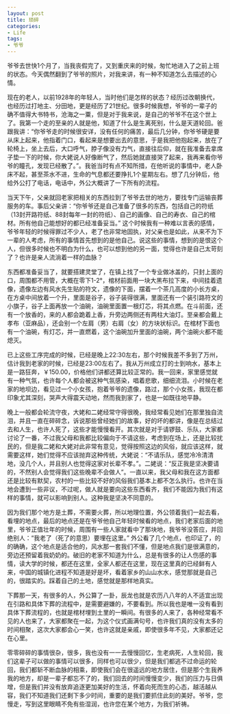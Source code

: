 ```yaml
---
layout: post
title: 琐碎
categories:
- Life
tags:
- 爷爷
---
```


爷爷去世快1个月了，当我丧假完了，又到重庆来的时候，匆忙地进入了之前上班的状态。今天偶然翻到了爷爷的照片，对我来讲，有一种不知道怎么去描述的心情。

现在的老人，以前1928年的年轻人，当时他们是怎样的状态？经历过改朝换代，也经历过打地主、分田地，更是经历了21世纪。很多时候我想，爷爷的一辈子的确不值得大书特书，沧海之一粟，但是对于我来说，是自己的爷爷不在这个世上了。我第一个走的至亲的人就是他，知道了什么是生离死别，什么是天道轮回。爸跟我讲：“你爷爷走的时候很安详，没有任何的痛苦，最后几分钟，你爷爷硬是要从床上起来，他指着门口，看起来是想要出去的意思，于是我把他抱起来，放在了轮椅上，坐上去后，大口呼气，脖子像没有力气，直接往后仰，就在我准备去拿席子垫一下的时候，你大姥说人好像断气了，然后她就直接哭了起来，我再来看你爷爷的瞳孔，发现已经散了。”。我爸当时有点不知所措，在他听说的事情中，老人卧床不起，甚至茶水不进，生命的气息都还要挣扎1个星期左右。想了几分钟后，他给外公打了电话，电话中，外公大概讲了一下所有的流程。

当天下午，父亲就回老家把相关的东西拉到了爷爷去世的地方，要找专门运输丧葬服务的车。事后父亲讲：“你爷爷还是自己准备了很多的东西，包括自己的符纸（13封开路符纸、88封每年一封的符纸）、自己的画像、自己的寿衣、自己的棺材。所有他自己能想好的都已经准备妥当。” 这个时候我有一种难以言表的感情，爷爷年轻的时候得罪过不少人，老了也非常地固执，对父亲也是如此，从来不为下一辈的人考虑，所有的事情首先想到的是他自己。说这些的事情，想到的是恨这个人，但很多时候也不明白为什么，也可以想到他的另一面，觉得也许是自己太苛刻了？也许是亲人流淌着一样的血脉？

东西都准备妥当了，就要搭建灵堂了，在镇上找了一个专业做冰盖的，只封上面的口，周围都不用管，大概在零下1-2°，棺材前面用一块大黑布拉下来，中间挂着遗像，遗像左边有风水先生贴的符文，遗像的下面，摆着一个茶几高度的小长方桌，在方桌中间放着一个升，里面是谷子，谷子装得很满，里面还有一个装引路符文的小旗子，谷子上面再放一个油碗，油碗里面置一根灯芯，将其点燃。在斗前面，还有一个放香的，来的人都会跪着上香，升旁边两侧还有两柱大油灯。至亲都会戴上孝布（亚麻品），还会别一个左肩（男）右肩（女）的方块状标识。在棺材下面也有一个油碗，有灯芯，并一直燃着，这个油碗加升里面的油碗，两个油碗火都不能熄灭。

已上这些工序完成的时候，已经是晚上22:30左右，那个时候我差不多到了万州，估计我到老家的时候，已经是23:00左右了。我从万州成立打的士到响水，基本上是一路狂奔，￥150.00，价格他们讲都还算比较正常的。我一回来，家里感觉就有一种气氛，也许每个人都会被这种气氛感染，唱着悲歌，细细流泪。小时候在老家的地坝边，看见过一个小女孩，抱着爷爷的遗像，路过，那个小女孩，我现在都印象尤其深刻，哭声大得震天动地，然而我到家了，也是一如既往地平静。

晚上一般都会轮流守夜，大姥和二姥经常守得很晚，我经常看见她们在那里独自流泪，并且一直在碎碎念，诉说那些曾经她们的故事，好的坏的都讲，像是在总结过去和人生，也许人死了，这些才能慢慢看开。其次就是对于请锣鼓、乐队，大家都讨论了一番，不过我父母和我都比较偏向于不请这些，考虑到在场上，还是比较扰民的，但是我二姥和大姥对此非常有意见，觉得按照这边的风俗，就应该这样，就需要这样，她们觉得不应该抛弃这种传统，大姥说：“不请乐队，感觉冷冷清清地，没几个人，并且别人也觉得这家对长辈不孝。”。二姥说：“反正我是坚决要请的，不然别人会觉得我们这些晚辈不会做人”。一直以来，我父母和我在这方面都还是比较有默契，农村的一些比较不好的风俗我们基本上都不怎么执行。也许在当地会遭到一些非议，不过呢，做人就是要向这些东西看齐，我们不能因为我们有这样的事情，就可以影响到别人。这种我是坚决不同意的。

因为我们那个地方是土葬，不需要火葬，所以地理位置，外公领着我们一起去看，看埋的地点，最后的地点还是在爷爷他自己年轻时候看的地点，我们老家后面的地里，爷爷正值壮年的时候，周围有一些人家就看中了那块地，我爷爷没答应，并回绝别人：“我老了（死了的意思）要埋在这里。” 外公看了几个地点，也印证了，的的确确，这个地点是适合他的，风水那一套我们不懂，但是地点我们是很满意的，旁边还预留着我奶奶的。破旧的老家不知道为什么，总是有很多的让人伤感的事情，读大学的时候，都还在这里，全家人都还在这里，现在这里真的已经鲜有人来，中国的城镇化进程不知道是好是坏，看着家乡的山山水水，感觉那就是自己的，很踏实的。踩着自己的土地，感觉就是那样地真实。

下葬那一天，有很多的人，外公算了一卦，辰龙也就是农历八八年的人不适宜出现在引路和具体下葬的流程中，是需要避嫌的，不要看到。所以我也是唯一没有看到具体下葬流程的，也就是棺材埋到土里的一瞬间。有很多的人来了，各种经常看不见的人也来了，大家都聚在一起，为这个仪式画满句号，也许我们真的没有太多的时间相聚，这次大家都会心一笑，也许这就是亲戚，即使很多年不见，大家都还记在心里。

零零碎碎的事情很杂，很多，我也没有一一去慢慢回忆，生老病死，人生轮回，我们这辈子可以做的事情可以很多，同样也可以很少，但是我们都逃不过命运的轮回，我们都斩不断血脉的相乘，即使我们会在很遥远的地方居住，但是那个生我养我的地方，却是一辈子都忘不了的，我们回去的时间慢慢变少，我们的压力与日俱增，但是我们并没有放弃追逐更加美好的生活，怀着向死而生的心态，越活越从容，我们不知道我们还剩下多少时间，重要的是我们要抓住此刻的美好。爷爷，您慢走，写到这里眼睛不免有些湿润，也许您在某个地方，为我们祈祷。
